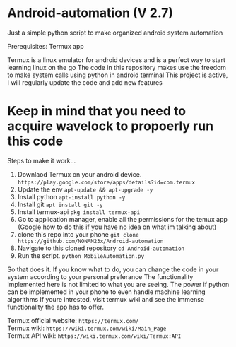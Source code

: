 # Android-automation    (V 2.7)


Just a simple python script to make organized android system automation

Prerequisites: Termux app

Termux is a linux emulator for android devices and is a perfect way to start learning linux on the go
The code in this repository makes use the freedom to make system calls using python in android terminal
This project is active, I will regularly update the code and add new features

# Keep in mind that you need to acquire wavelock to propoerly run this code

Steps to make it work...

1) Downlaod Termux on your android device. ```https://play.google.com/store/apps/details?id=com.termux```
2) Update the env ```apt-update && apt-upgrade -y```
3) Install python ```apt-install python -y```
4) Install git ```apt install git -y```
5) Install termux-api ```pkg install termux-api```
6) Go to application manager, enable all the permissions for the temux app (Google how to do this if you have no idea on what im talking about)
7) clone this repo into your phone ```git clone https://github.com/NONAN23x/Android-automation```
8) Navigate to this cloned repository ```cd Android-automation```
9) Run the script. ```python MobileAutomation.py```

So that does it.
If you know what to do, you can change the code in your system according to your personal preferance
The functionality implemented here is not limited to what you are seeing.
The power if python can be implemented in your phone to even handle machine learning algorithms
If youre intrested, visit termux wiki and see the immense functionality the app has to offer.


Termux official website: ```https://termux.com/```\
Termux wiki: ```https://wiki.termux.com/wiki/Main_Page```\
Termux API wiki: ```https://wiki.termux.com/wiki/Termux:API```
